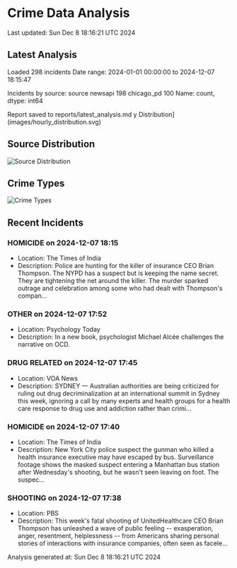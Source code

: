 # Crime Data Analysis
Last updated: Sun Dec  8 18:16:21 UTC 2024

## Latest Analysis

Loaded 298 incidents
Date range: 2024-01-01 00:00:00 to 2024-12-07 18:15:47

Incidents by source:
source
newsapi       198
chicago_pd    100
Name: count, dtype: int64

Report saved to reports/latest_analysis.md
y Distribution](images/hourly_distribution.svg)

## Source Distribution
![Source Distribution](images/source_distribution.svg)

## Crime Types
![Crime Types](images/crime_types.svg)

## Recent Incidents

### HOMICIDE on 2024-12-07 18:15
- Location: The Times of India
- Description: Police are hunting for the killer of insurance CEO Brian Thompson. The NYPD has a suspect but is keeping the name secret. They are tightening the net around the killer. The murder sparked outrage and celebration among some who had dealt with Thompson's compan…


### OTHER on 2024-12-07 17:52
- Location: Psychology Today
- Description: In a new book, psychologist Michael Alcée challenges the narrative on OCD.


### DRUG RELATED on 2024-12-07 17:45
- Location: VOA News
- Description: SYDNEY — Australian authorities are being criticized for ruling out drug decriminalization at an international summit in Sydney this week, ignoring a call by many experts and health groups for a health care response to drug use and addiction rather than crimi…


### HOMICIDE on 2024-12-07 17:40
- Location: The Times of India
- Description: New York City police suspect the gunman who killed a health insurance executive may have escaped by bus.  Surveillance footage shows the masked suspect entering a Manhattan bus station after Wednesday's shooting, but he wasn't seen leaving on foot. The suspec…


### SHOOTING on 2024-12-07 17:38
- Location: PBS
- Description: This week's fatal shooting of UnitedHealthcare CEO Brian Thompson has unleashed a wave of public feeling -- exasperation, anger, resentment, helplessness -- from Americans sharing personal stories of interactions with insurance companies, often seen as facele…

Analysis generated at: Sun Dec  8 18:16:21 UTC 2024
